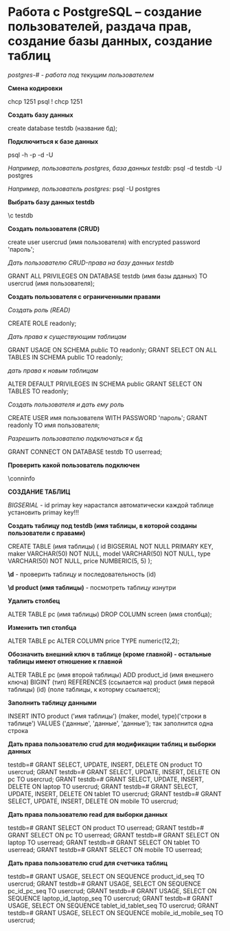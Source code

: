 Работа с PostgreSQL – создание пользователей, раздача прав, создание базы данных, создание таблиц
=================================================================================================

*postgres-# - работа под текущим пользователем* 

**Смена кодировки**

chcp 1251
psql \! chcp 1251


**Создать базу данных**

create database testdb (название бд);


**Подключиться к базе данных**

psql -h <hostname or ip address> -p <port number of remote machine> -d <database name which you want to connect> -U <username of the database server>
  
*Например, пользователь postgres, база данных testdb:*
psql -d testdb -U postgres

*Например, пользователь postgres:*
psql -U postgres


**Выбрать базу данных testdb**

\c testdb


**Создать пользователя (CRUD)**

create user usercrud (имя пользователя) with encrypted password 'пароль';


*Дать пользователю CRUD-права на базу данных testdb*

GRANT ALL PRIVILEGES ON DATABASE testdb (имя базы дданых) TO usercrud (имя пользователя); 

**Создать пользователя c ограниченными правами**

*Создать роль (READ)*

CREATE ROLE readonly;


*Дать права к существующим таблицам*

GRANT USAGE ON SCHEMA public TO readonly;
GRANT SELECT ON ALL TABLES IN SCHEMA public TO readonly;


*дать права к новым таблицам*

ALTER DEFAULT PRIVILEGES IN SCHEMA public GRANT SELECT ON TABLES TO readonly;


*Создать пользователя и дать ему роль*

CREATE USER имя пользователя WITH PASSWORD 'пароль';
GRANT readonly TO имя пользователя;


*Разрешить пользователю подключаться к бд*

GRANT CONNECT ON DATABASE testdb TO userread;


**Проверить какой пользователь подключен**

\conninfo


**СОЗДАНИЕ ТАБЛИЦ**

*BIGSERIAL* - id primay key нарастался автоматически
каждой таблице установить primay key!!!


**Создать таблицу под testdb (имя таблицы, в которой созданы пользователи с правами)**

CREATE TABLE (имя таблицы) (
id BIGSERIAL NOT NULL PRIMARY KEY,
maker VARCHAR(50) NOT NULL,
model VARCHAR(50) NOT NULL,
type VARCHAR(50) NOT NULL,
price NUMBERIC(5, 5)
);


**\d** - проверить таблицу и последовательность (id)

**\d product (имя таблицы)** - посмотреть таблицу изнутри


**Удалить столбец**

ALTER TABLE pc (имя таблицы) DROP COLUMN screen (имя столбца); 


**Изменить тип столбца**

ALTER TABLE pc ALTER COLUMN price TYPE numeric(12,2);


**Обозначить внешний ключ в таблице (кроме главной) - остальные таблицы имеют отношение к главной**

ALTER TABLE pc (имя второй таблицы) ADD product_id (имя внешнего ключа) BIGINT (тип) 
REFERENCES (ссылается на) product (имя первой таблицы) (id) (поле таблицы, к которму ссылается);


**Заполнить таблицу данными**

INSERT INTO product ('имя таблицы') (maker, model, type)('строки в таблице') VALUES ('данные', 'данные', 'данные');
так заполнится одна строка 


**Дать права пользователю crud для модификации таблиц и выборки данных**

testdb=# GRANT SELECT, UPDATE, INSERT, DELETE ON product TO usercrud;
GRANT
testdb=# GRANT SELECT, UPDATE, INSERT, DELETE ON pc TO usercrud;
GRANT
testdb=# GRANT SELECT, UPDATE, INSERT, DELETE ON laptop TO usercrud;
GRANT
testdb=# GRANT SELECT, UPDATE, INSERT, DELETE ON tablet TO usercrud;
GRANT
testdb=# GRANT SELECT, UPDATE, INSERT, DELETE ON mobile TO usercrud;


**Дать права пользователю read для выборки данных**

testdb=# GRANT SELECT ON product TO userread;
GRANT
testdb=# GRANT SELECT ON pc TO userread;
GRANT
testdb=# GRANT SELECT ON laptop TO userread;
GRANT
testdb=# GRANT SELECT ON tablet TO userread;
GRANT
testdb=# GRANT SELECT ON mobile TO userread;


**Дать права пользователю crud для счетчика таблиц**

testdb=# GRANT USAGE, SELECT ON SEQUENCE product_id_seq TO usercrud;
GRANT
testdb=# GRANT USAGE, SELECT ON SEQUENCE pc_id_pc_seq TO usercrud;
GRANT
testdb=# GRANT USAGE, SELECT ON SEQUENCE laptop_id_laptop_seq TO usercrud;
GRANT
testdb=# GRANT USAGE, SELECT ON SEQUENCE tablet_id_tablet_seq TO usercrud;
GRANT
testdb=# GRANT USAGE, SELECT ON SEQUENCE mobile_id_mobile_seq TO usercrud;
